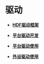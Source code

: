 # 驱动<a name="ZH-CN_TOPIC_0000001111039544"></a>

-   **[HDF驱动框架](driver-hdf.md)**  

-   **[平台驱动开发](driver-develop.md)**  

-   **[平台驱动使用](driver-platform.md)**  

-   **[外设驱动使用](driver-peripherals.md)**  


